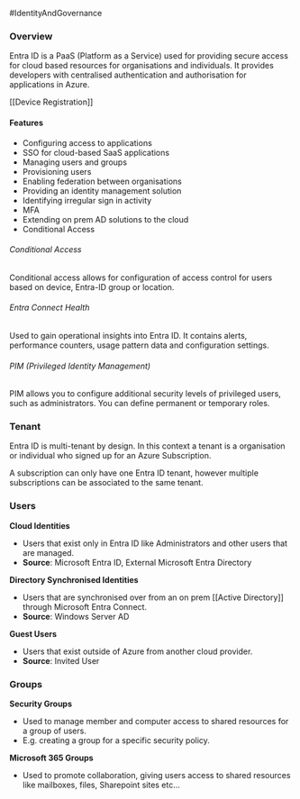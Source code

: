 #IdentityAndGovernance

### Overview
Entra ID is a PaaS (Platform as a Service) used for providing secure access for cloud based resources for organisations and individuals. It provides developers with centralised authentication and authorisation for applications in Azure.

[[Device Registration]]

#### Features
- Configuring access to applications
- SSO for cloud-based SaaS applications
- Managing users and groups
- Provisioning users
- Enabling federation between organisations
- Providing an identity management solution
- Identifying irregular sign in activity
- MFA
- Extending on prem AD solutions to the cloud
- Conditional Access

###### Conditional Access
Conditional access allows for configuration of access control for users based on device, Entra-ID group or location.

###### Entra Connect Health
Used to gain operational insights into Entra ID. It contains alerts, performance counters, usage pattern data and configuration settings.

###### PIM (Privileged Identity Management)
PIM allows you to configure additional security levels of privileged users, such as administrators. You can define permanent or temporary roles.

### Tenant
Entra ID is multi-tenant by design. In this context a tenant is a organisation or individual who signed up for an Azure Subscription. 

A subscription can only have one Entra ID tenant, however multiple subscriptions can be associated to the same tenant.

### Users
**Cloud Identities**
- Users that exist only in Entra ID like Administrators and other users that are managed.
- **Source**: Microsoft Entra ID, External Microsoft Entra Directory

**Directory Synchronised Identities**
- Users that are synchronised over from an on prem [[Active Directory]] through Microsoft Entra Connect.
- **Source**: Windows Server AD

**Guest Users**
- Users that exist outside of Azure from another cloud provider.
- **Source**: Invited User

### Groups
**Security Groups**
- Used to manage member and computer access to shared resources for a group of users.
- E.g. creating a group for a specific security policy.

**Microsoft 365 Groups**
- Used to promote collaboration, giving users access to shared resources like mailboxes, files,  Sharepoint sites etc...
